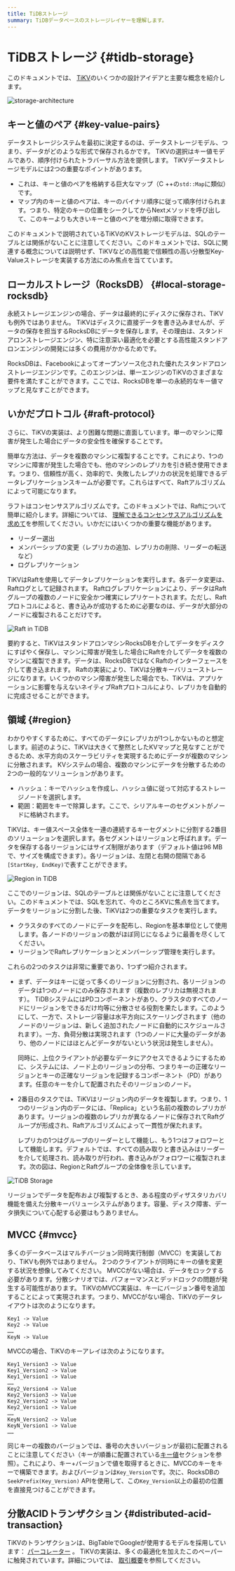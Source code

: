 ```yaml
---
title: TiDBストレージ
summary: TiDBデータベースのストレージレイヤーを理解します。
---
```


# TiDBストレージ {#tidb-storage}

このドキュメントでは、 [TiKV](https://github.com/tikv/tikv)のいくつかの設計アイデアと主要な概念を紹介します。

![storage-architecture](/media/tidb-storage-architecture.png)

## キーと値のペア {#key-value-pairs}

データストレージシステムを最初に決定するのは、データストレージモデル、つまり、データがどのような形式で保存されるかです。 TiKVの選択はキー値モデルであり、順序付けられたトラバーサル方法を提供します。 TiKVデータストレージモデルには2つの重要なポイントがあります。

-   これは、キーと値のペアを格納する巨大なマップ（C ++の`std::Map`に類似）です。
-   マップ内のキーと値のペアは、キーのバイナリ順序に従って順序付けられます。つまり、特定のキーの位置をシークしてからNextメソッドを呼び出して、このキーよりも大きいキーと値のペアを増分順に取得できます。

このドキュメントで説明されているTiKVのKVストレージモデルは、SQLのテーブルとは関係がないことに注意してください。このドキュメントでは、SQLに関連する概念については説明せず、TiKVなどの高性能で信頼性の高い分散型Key-Valueストレージを実装する方法にのみ焦点を当てています。

## ローカルストレージ（RocksDB） {#local-storage-rocksdb}

永続ストレージエンジンの場合、データは最終的にディスクに保存され、TiKVも例外ではありません。 TiKVはディスクに直接データを書き込みませんが、データの保存を担当するRocksDBにデータを保存します。その理由は、スタンドアロンストレージエンジン、特に注意深い最適化を必要とする高性能スタンドアロンエンジンの開発には多くの費用がかかるためです。

RocksDBは、Facebookによってオープンソース化された優れたスタンドアロンストレージエンジンです。このエンジンは、単一エンジンのTiKVのさまざまな要件を満たすことができます。ここでは、RocksDBを単一の永続的なキー値マップと見なすことができます。

## いかだプロトコル {#raft-protocol}

さらに、TiKVの実装は、より困難な問題に直面しています。単一のマシンに障害が発生した場合にデータの安全性を確保することです。

簡単な方法は、データを複数のマシンに複製することです。これにより、1つのマシンに障害が発生した場合でも、他のマシンのレプリカを引き続き使用できます。つまり、信頼性が高く、効率的で、失敗したレプリカの状況を処理できるデータレプリケーションスキームが必要です。これらはすべて、Raftアルゴリズムによって可能になります。

ラフトはコンセンサスアルゴリズムです。このドキュメントでは、Raftについて簡単に紹介します。詳細については、 [理解できるコンセンサスアルゴリズムを求めて](https://raft.github.io/raft.pdf)を参照してください。いかだにはいくつかの重要な機能があります。

-   リーダー選出
-   メンバーシップの変更（レプリカの追加、レプリカの削除、リーダーの転送など）
-   ログレプリケーション

TiKVはRaftを使用してデータレプリケーションを実行します。各データ変更は、Raftログとして記録されます。 Raftログレプリケーションにより、データはRaftグループの複数のノードに安全かつ確実にレプリケートされます。ただし、Raftプロトコルによると、書き込みが成功するために必要なのは、データが大部分のノードに複製されることだけです。

![Raft in TiDB](/media/tidb-storage-1.png)

要約すると、TiKVはスタンドアロンマシンRocksDBを介してデータをディスクにすばやく保存し、マシンに障害が発生した場合にRaftを介してデータを複数のマシンに複製できます。データは、RocksDBではなくRaftのインターフェースを介して書き込まれます。 Raftの実装により、TiKVは分散キーバリューストレージになります。いくつかのマシン障害が発生した場合でも、TiKVは、アプリケーションに影響を与えないネイティブRaftプロトコルにより、レプリカを自動的に完成させることができます。

## 領域 {#region}

わかりやすくするために、すべてのデータにレプリカが1つしかないものと想定します。前述のように、TiKVは大きくて整然としたKVマップと見なすことができるため、水平方向のスケーラビリティを実現するためにデータが複数のマシンに分散されます。 KVシステムの場合、複数のマシンにデータを分散するための2つの一般的なソリューションがあります。

-   ハッシュ：キーでハッシュを作成し、ハッシュ値に従って対応するストレージノードを選択します。
-   範囲：範囲をキーで除算します。ここで、シリアルキーのセグメントがノードに格納されます。

TiKVは、キー値スペース全体を一連の連続するキーセグメントに分割する2番目のソリューションを選択します。各セグメントはリージョンと呼ばれます。データを保存する各リージョンにはサイズ制限があります（デフォルト値は96 MBで、サイズを構成できます）。各リージョンは、左閉と右開の間隔である`[StartKey, EndKey)`で表すことができます。

![Region in TiDB](/media/tidb-storage-2.png)

ここでのリージョンは、SQLのテーブルとは関係がないことに注意してください。このドキュメントでは、SQLを忘れて、今のところKVに焦点を当てます。データをリージョンに分割した後、TiKVは2つの重要なタスクを実行します。

-   クラスタのすべてのノードにデータを配布し、Regionを基本単位として使用します。各ノードのリージョンの数がほぼ同じになるように最善を尽くしてください。
-   リージョンでRaftレプリケーションとメンバーシップ管理を実行します。

これらの2つのタスクは非常に重要であり、1つずつ紹介されます。

-   まず、データはキーに従って多くのリージョンに分割され、各リージョンのデータは1つのノードにのみ保存されます（複数のレプリカは無視されます）。 TiDBシステムにはPDコンポーネントがあり、クラスタのすべてのノードにリージョンをできるだけ均等に分散させる役割を果たします。このようにして、一方で、ストレージ容量は水平方向にスケーリングされます（他のノードのリージョンは、新しく追加されたノードに自動的にスケジュールされます）。一方、負荷分散は実現されます（1つのノードに大量のデータがあり、他のノードにはほとんどデータがないという状況は発生しません）。

    同時に、上位クライアントが必要なデータにアクセスできるようにするために、システムには、ノード上のリージョンの分布、つまりキーの正確なリージョンとキーの正確なリージョンを記録するコンポーネント（PD）があります。任意のキーを介して配置されたそのリージョンのノード。

-   2番目のタスクでは、TiKVはリージョン内のデータを複製します。つまり、1つのリージョン内のデータには、「Replica」という名前の複数のレプリカがあります。リージョンの複数のレプリカが異なるノードに保存されてRaftグループが形成され、Raftアルゴリズムによって一貫性が保たれます。

    レプリカの1つはグループのリーダーとして機能し、もう1つはフォロワーとして機能します。デフォルトでは、すべての読み取りと書き込みはリーダーを介して処理され、読み取りが行われ、書き込みがフォロワーに複製されます。次の図は、RegionとRaftグループの全体像を示しています。

![TiDB Storage](/media/tidb-storage-3.png)

リージョンでデータを配布および複製するとき、ある程度のディザスタリカバリ機能を備えた分散キーバリューシステムがあります。容量、ディスク障害、データ損失について心配する必要はもうありません。

## MVCC {#mvcc}

多くのデータベースはマルチバージョン同時実行制御（MVCC）を実装しており、TiKVも例外ではありません。 2つのクライアントが同時にキーの値を変更する状況を想像してみてください。 MVCCがない場合は、データをロックする必要があります。分散シナリオでは、パフォーマンスとデッドロックの問題が発生する可能性があります。 TiKVのMVCC実装は、キーにバージョン番号を追加することによって実現されます。つまり、MVCCがない場合、TiKVのデータレイアウトは次のようになります。

```
Key1 -> Value
Key2 -> Value
……
KeyN -> Value
```

MVCCの場合、TiKVのキーアレイは次のようになります。

```
Key1_Version3 -> Value
Key1_Version2 -> Value
Key1_Version1 -> Value
……
Key2_Version4 -> Value
Key2_Version3 -> Value
Key2_Version2 -> Value
Key2_Version1 -> Value
……
KeyN_Version2 -> Value
KeyN_Version1 -> Value
……
```

同じキーの複数のバージョンでは、番号の大きいバージョンが最初に配置されることに注意してください（キーが順番に配置されている[キー値](#key-value-pairs)セクションを参照）。これにより、キー+バージョンで値を取得するときに、MVCCのキーをキーで構築できます。およびバージョンは`Key_Version`です。次に、RocksDBの`SeekPrefix(Key_Version)` APIを使用して、この`Key_Version`以上の最初の位置を直接見つけることができます。

## 分散ACIDトランザクション {#distributed-acid-transaction}

TiKVのトランザクションは、BigTableでGoogleが使用するモデルを採用しています： [パーコレーター](https://research.google.com/pubs/pub36726.html) 。 TiKVの実装は、多くの最適化を加えたこのペーパーに触発されています。詳細については、 [取引概要](/transaction-overview.md)を参照してください。
